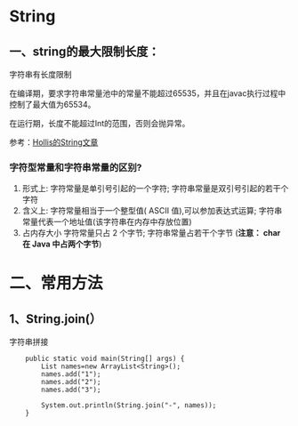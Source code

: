# String



## 一、string的最大限制长度：

字符串有长度限制

在编译期，要求字符串常量池中的常量不能超过65535，并且在javac执行过程中控制了最大值为65534。

在运行期，长度不能超过Int的范围，否则会抛异常。



参考：[Hollis的String文章](https://mp.weixin.qq.com/s?__biz=MzI3NzE0NjcwMg==&mid=2650128788&idx=1&sn=b166e7bbc2792bce6e6835e8e4a6f9bf&chksm=f36bdcb5c41c55a3171d7b9cfbc637f014ece5036db378ab2cb10ebe8888c266690e2b1cb285&scene=126&sessionid=1589937532&key=ee7920faaaff2a8b93c9d05966d6c461ea5f3897f5e2475c3f56b82a1d6c9dc2c7680c3a1b93f3e01f2aabc5b34b15dfec47f48b82572f2d41a2eb1bb350ed17a124567376ebbc1dabb157f2422db18d&ascene=1&uin=MTg5MjE1NTkyOQ%3D%3D&devicetype=Windows+10+x64&version=6209007b&lang=zh_CN&exportkey=A1zsDDtl0QodfNyvpUvYJxQ%3D&pass_ticket=bvn6zszeDqk3OY9SoL0rKUnaFwIDPRfyYnVN4xYEATVEcM4WO%2B9hHkhpBpoW9Ilv)







### 字符型常量和字符串常量的区别?

1. 形式上: 字符常量是单引号引起的一个字符; 字符串常量是双引号引起的若干个字符
2. 含义上: 字符常量相当于一个整型值( ASCII 值),可以参加表达式运算; 字符串常量代表一个地址值(该字符串在内存中存放位置)
3. 占内存大小 字符常量只占 2 个字节; 字符串常量占若干个字节 (**注意： char 在 Java 中占两个字节**)





# 二、常用方法

## 1、String.join(）

字符串拼接

```
    public static void main(String[] args) {
        List names=new ArrayList<String>();
        names.add("1");
        names.add("2");
        names.add("3");
        
        System.out.println(String.join("-", names));
    }
```

